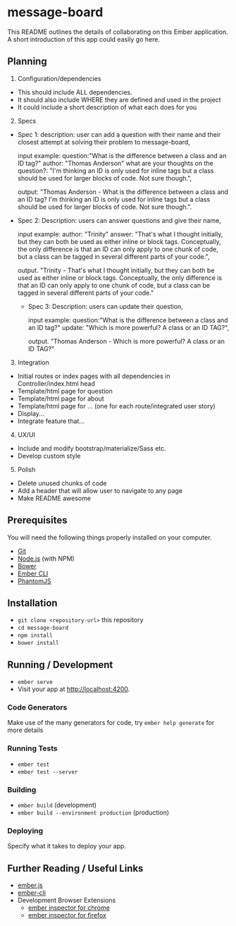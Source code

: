 # message-board

This README outlines the details of collaborating on this Ember application.
A short introduction of this app could easily go here.

## Planning

1. Configuration/dependencies
  * This should include ALL dependencies.
  * It should also include WHERE they are defined and used in the project
  * It could include a short description of what each does for you

2. Specs
  * Spec 1: description: user can add a question with their name and                                    their closest attempt at solving their problem to message-board,

    input example: question:"What is the difference between a class and an ID tag?"  author: "Thomas Anderson" what are your thoughts on the  question?: "I'm    thinking an ID is only used for inline tags but a class should be used for larger blocks of code. Not sure though.",

    output: "Thomas Anderson - What is the difference between a class and an ID                   tag? I'm thinking an ID is only used for inline tags but a class should be used for larger blocks of code. Not sure though.".

  * Spec 2: Description: users can answer questions and give their name,

    input example: author: "Trinity" answer: "That's what I thought initially, but they can both be used as either inline or block tags.  Conceptually, the only difference is that an ID can only apply to one chunk of code, but a class can be tagged in several different parts of your code.",

    output. "Trinity - That's what I thought initially, but they can both be used as either inline or block tags.  Conceptually, the only difference is that an ID can only apply to one chunk of code, but a class can be tagged in several different parts of your code."

    * Spec 3: Description: users can update their question,

      input example: question:"What is the difference between a class and an ID tag?" update: "Which is more powerful? A class or an ID TAG?",

      output. "Thomas Anderson - Which is more powerful? A class or an ID TAG?"

3. Integration
  * Initial routes or index pages with all dependencies in Controller/index.html head
  * Template/html page for  question
  * Template/html page for about
  * Template/html page for ... (one for each route/integrated user story)
  * Display...
  * Integrate feature that...

4. UX/UI
  * Include and modify bootstrap/materialize/Sass etc.
  * Develop custom style

5. Polish
  * Delete unused chunks of code
  * Add a header that will allow user to navigate to any page
  * Make README awesome

## Prerequisites

You will need the following things properly installed on your computer.

* [Git](https://git-scm.com/)
* [Node.js](https://nodejs.org/) (with NPM)
* [Bower](https://bower.io/)
* [Ember CLI](https://ember-cli.com/)
* [PhantomJS](http://phantomjs.org/)

## Installation

* `git clone <repository-url>` this repository
* `cd message-board`
* `npm install`
* `bower install`

## Running / Development

* `ember serve`
* Visit your app at [http://localhost:4200](http://localhost:4200).

### Code Generators

Make use of the many generators for code, try `ember help generate` for more details

### Running Tests

* `ember test`
* `ember test --server`

### Building

* `ember build` (development)
* `ember build --environment production` (production)

### Deploying

Specify what it takes to deploy your app.

## Further Reading / Useful Links

* [ember.js](http://emberjs.com/)
* [ember-cli](https://ember-cli.com/)
* Development Browser Extensions
  * [ember inspector for chrome](https://chrome.google.com/webstore/detail/ember-inspector/bmdblncegkenkacieihfhpjfppoconhi)
  * [ember inspector for firefox](https://addons.mozilla.org/en-US/firefox/addon/ember-inspector/)
